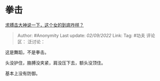 # 拳击
[求搏击大神说一下，这个女的到底咋样？](https://www.zhihu.com/question/389562723/answer/1172068822)

> Author: #Anonymity
> Last update: *02/09/2022*
> Link:
> Tag: #功夫
> 评论区：
> 泛讨论：

这是舞蹈，不是拳击。

头没护住，胳膊没夹紧，肩没压下去，额头没顶住。

基本上没有防御。
